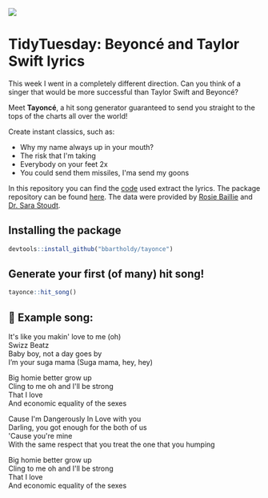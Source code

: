 ![](https://akns-images.eonline.com/eol_images/Entire_Site/2019721/rs_1024x759-190821125112-1024.taylor-swift-beyonce-2009-mtv-vmas.ct.082119.jpg?fit=around|1024:auto&output-quality=90&crop=1024:auto;center,top)

# TidyTuesday: Beyonc&eacute; and Taylor Swift lyrics

This week I went in a completely different direction. Can you think of a singer that would be more successful than Taylor Swift and Beyonc&eacute;?

Meet **Tayonc&eacute;**, a hit song generator guaranteed to send you straight to the tops of the charts all over the world!

Create instant classics, such as:

 - Why my name always up in your mouth?
 - The risk that I'm taking
 - Everybody on your feet 2x
 - You could send them missiles, I'ma send my goons

In this repository you can find the [code](https://github.com/bbartholdy/tidytuesday/blob/master/29-09-2020/tayonce_lyrics.R) used extract the lyrics. The package repository can be found [here](https://github.com/bbartholdy/tayonce). The data were provided by [Rosie Baillie](https://twitter.com/Rosie_Baillie_) and [Dr. Sara Stoudt](https://twitter.com/sastoudt).

## Installing the package

```r
devtools::install_github("bbartholdy/tayonce")
```

## Generate your first (of many) hit song!

```r
tayonce::hit_song()
```

## :musical_note: Example song:

It's like you makin' love to me (oh)  
Swizz Beatz  
Baby boy, not a day goes by  
I’m your suga mama (Suga mama, hey, hey)  
 
 Big homie better grow up  
Cling to me oh and I'll be strong  
That I love  
And economic equality of the sexes  
 
 Cause I'm Dangerously In Love with you  
Darling, you got enough for the both of us  
'Cause you're mine  
With the same respect that you treat the one that you humping  
 
 Big homie better grow up  
Cling to me oh and I'll be strong  
That I love  
And economic equality of the sexes  

